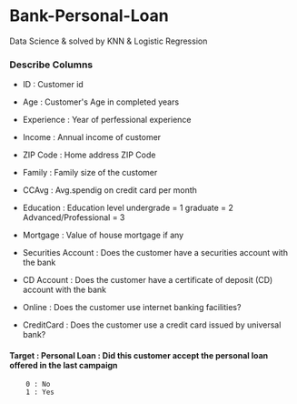 # Bank-Personal-Loan
Data Science &amp; solved by KNN &amp; Logistic Regression

### Describe Columns
- ID : Customer id
- Age : Customer's Age in completed years
- Experience : Year of perfessional experience
- Income : Annual income of customer
- ZIP Code : Home address ZIP Code
- Family : Family size of the customer
- CCAvg : Avg.spendig on credit card per month
- Education : Education level
                undergrade = 1
                graduate = 2
                Advanced/Professional = 3
                            
- Mortgage : Value of house mortgage if any
- Securities Account : Does the customer have a securities account with the bank
- CD Account : Does the customer have a certificate of deposit (CD) account with the bank
- Online : Does the customer use internet banking facilities?
- CreditCard : Does the customer use a credit card issued by universal bank?

#### Target : Personal Loan : Did this customer accept the personal loan offered in the last campaign 
        0 : No
        1 : Yes
        
